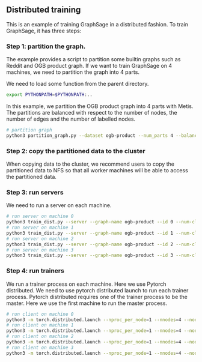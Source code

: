 ## Distributed training

This is an example of training GraphSage in a distributed fashion. To train GraphSage, it has three steps:

### Step 1: partition the graph.

The example provides a script to partition some builtin graphs such as Reddit and OGB product graph.
If we want to train GraphSage on 4 machines, we need to partition the graph into 4 parts.

We need to load some function from the parent directory.
```bash
export PYTHONPATH=$PYTHONPATH:..
```

In this example, we partition the OGB product graph into 4 parts with Metis. The partitions are balanced with respect to
the number of nodes, the number of edges and the number of labelled nodes.
```bash
# partition graph
python3 partition_graph.py --dataset ogb-product --num_parts 4 --balance_train --balance_edges
```

### Step 2: copy the partitioned data to the cluster

When copying data to the cluster, we recommend users to copy the partitioned data to NFS so that all worker machines
will be able to access the partitioned data.

### Step 3: run servers

We need to run a server on each machine.

```bash
# run server on machine 0
python3 train_dist.py --server --graph-name ogb-product --id 0 --num-client 4 --conf_path data/ogb-product.json --ip_config ip_config.txt
# run server on machine 1
python3 train_dist.py --server --graph-name ogb-product --id 1 --num-client 4 --conf_path data/ogb-product.json --ip_config ip_config.txt
# run server on machine 2
python3 train_dist.py --server --graph-name ogb-product --id 2 --num-client 4 --conf_path data/ogb-product.json --ip_config ip_config.txt
# run server on machine 3
python3 train_dist.py --server --graph-name ogb-product --id 3 --num-client 4 --conf_path data/ogb-product.json --ip_config ip_config.txt
```

### Step 4: run trainers
We run a trainer process on each machine. Here we use Pytorch distributed. We need to use pytorch distributed launch to run each trainer process.
Pytorch distributed requires one of the trainer process to be the master. Here we use the first machine to run the master process.

```bash
# run client on machine 0
python3 -m torch.distributed.launch --nproc_per_node=1 --nnodes=4 --node_rank=0 --master_addr="172.31.16.250" --master_port=1234 train_dist.py --graph-name ogb-product --ip_config ip_config.txt --num-epochs 3 --num-client 4 --batch-size 1000 --lr 0.1
# run client on machine 1
python3 -m torch.distributed.launch --nproc_per_node=1 --nnodes=4 --node_rank=1 --master_addr="172.31.16.250" --master_port=1234 train_dist.py --graph-name ogb-product --ip_config ip_config.txt --num-epochs 3 --num-client 4 --batch-size 1000 --lr 0.1
# run client on machine 2
python3 -m torch.distributed.launch --nproc_per_node=1 --nnodes=4 --node_rank=2 --master_addr="172.31.16.250" --master_port=1234 train_dist.py --graph-name ogb-product --ip_config ip_config.txt --num-epochs 3 --num-client 4 --batch-size 1000 --lr 0.1
# run client on machine 3
python3 -m torch.distributed.launch --nproc_per_node=1 --nnodes=4 --node_rank=3 --master_addr="172.31.16.250" --master_port=1234 train_dist.py --graph-name ogb-product --ip_config ip_config.txt --num-epochs 3 --num-client 4 --batch-size 1000 --lr 0.1
```
